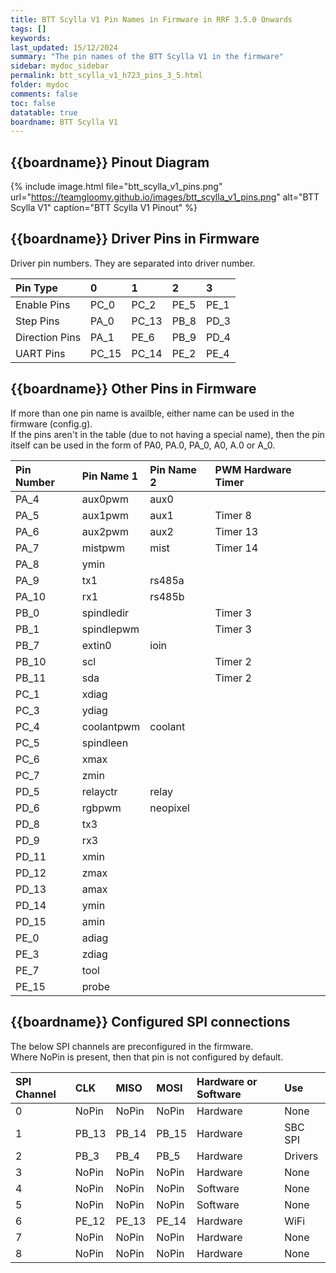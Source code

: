 ```yaml
---
title: BTT Scylla V1 Pin Names in Firmware in RRF 3.5.0 Onwards
tags: []
keywords: 
last_updated: 15/12/2024
summary: "The pin names of the BTT Scylla V1 in the firmware"
sidebar: mydoc_sidebar
permalink: btt_scylla_v1_h723_pins_3_5.html
folder: mydoc
comments: false
toc: false
datatable: true
boardname: BTT Scylla V1
---
```


## {{boardname}} Pinout Diagram

{% include image.html file="btt_scylla_v1_pins.png" url="https://teamgloomy.github.io/images/btt_scylla_v1_pins.png" alt="BTT Scylla V1" caption="BTT Scylla V1 Pinout" %}

## {{boardname}} Driver Pins in Firmware

Driver pin numbers. They are separated into driver number.

<div class="datatable-begin"></div>

|Pin Type|0|1|2|3|
| :------------- |:-------------|:-------------|:-------------|:-------------|
|Enable Pins|PC_0| PC_2| PE_5| PE_1|
|Step Pins|PA_0| PC_13| PB_8| PD_3|
|Direction Pins|PA_1| PE_6| PB_9| PD_4|
|UART Pins|PC_15| PC_14| PE_2| PE_4|

<div class="datatable-end"></div>

## {{boardname}} Other Pins in Firmware

If more than one pin name is availble, either name can be used in the firmware (config.g).  
If the pins aren't in the table (due to not having a special name), then the pin itself can be used in the form of PA0, PA.0, PA_0, A0, A.0 or A_0.

<div class="datatable-begin"></div>

|Pin Number|Pin Name 1|Pin Name 2|PWM Hardware Timer|
| :------------- |:-------------|:-------------|:-------------|
|PA_4|aux0pwm|aux0||
|PA_5|aux1pwm|aux1|Timer 8|
|PA_6|aux2pwm|aux2|Timer 13|
|PA_7|mistpwm|mist|Timer 14|
|PA_8|ymin|||
|PA_9|tx1|rs485a||
|PA_10|rx1|rs485b||
|PB_0|spindledir||Timer 3|
|PB_1|spindlepwm||Timer 3|
|PB_7|extin0|ioin||
|PB_10|scl||Timer 2|
|PB_11|sda||Timer 2|
|PC_1|xdiag|||
|PC_3|ydiag|||
|PC_4|coolantpwm|coolant||
|PC_5|spindleen|||
|PC_6|xmax|||
|PC_7|zmin|||
|PD_5|relayctr|relay||
|PD_6|rgbpwm|neopixel||
|PD_8|tx3|||
|PD_9|rx3|||
|PD_11|xmin|||
|PD_12|zmax|||
|PD_13|amax|||
|PD_14|ymin|||
|PD_15|amin|||
|PE_0|adiag|||
|PE_3|zdiag|||
|PE_7|tool|||
|PE_15|probe|||

<div class="datatable-end"></div>

## {{boardname}} Configured SPI connections

The below SPI channels are preconfigured in the firmware.  
Where NoPin is present, then that pin is not configured by default.  

<div class="datatable-begin"></div>

|SPI Channel| CLK | MISO | MOSI | Hardware or Software | Use |
| :------------- |:-------------|:-------------|:-------------|:-------------|:-------------|
|0|NoPin|NoPin|NoPin|Hardware|None|
|1|PB_13|PB_14|PB_15|Hardware|SBC SPI|
|2|PB_3|PB_4|PB_5|Hardware|Drivers|
|3|NoPin|NoPin|NoPin|Hardware|None|
|4|NoPin|NoPin|NoPin|Software|None|
|5|NoPin|NoPin|NoPin|Software|None|
|6|PE_12|PE_13|PE_14|Hardware|WiFi|
|7|NoPin|NoPin|NoPin|Hardware|None|
|8|NoPin|NoPin|NoPin|Hardware|None|

<div class="datatable-end"></div>
